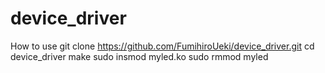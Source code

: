 # device_driver

How to use
git clone https://github.com/FumihiroUeki/device_driver.git
cd device_driver
make
sudo insmod myled.ko
sudo rmmod myled
